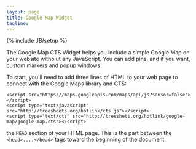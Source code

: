 ```yaml
---
layout: page
title: Google Map Widget
tagline:
---
```

{% include JB/setup %}

The Google Map CTS Widget helps you include a simple Google Map on your website
withoiut any JavaScript. You can add pins, and if you want, custom markers and
popup windows. 

To start, you'll need to add three lines of HTML to your web page to connect
with the Google Maps library and CTS:

    <script src="https://maps.googleapis.com/maps/api/js?sensor=false"></script>
    <script type="text/javascript" src="http://treesheets.org/hotlink/cts.js"></script>
    <script type="text/cts" src="http://treeshets.org/hotlink/google-map/google-map.cts"></script>

the `HEAD` section of your
HTML page. This is the part between the `<head>....</head>` tags toward the
beginning of the document.

